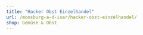 ```yaml
---
title: "Hacker Obst Einzelhandel"
url: /moosburg-a-d-isar/hacker-obst-einzelhandel/
shop: Gemüse & Obst
---
```

